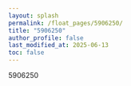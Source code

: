 ```yaml
---
layout: splash
permalink: /float_pages/5906250/
title: "5906250"
author_profile: false
last_modified_at: 2025-06-13
toc: false
---
```

 
5906250
